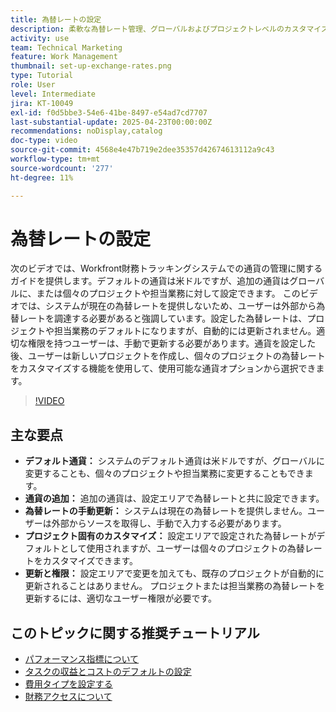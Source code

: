 ```yaml
---
title: 為替レートの設定
description: 柔軟な為替レート管理、グローバルおよびプロジェクトレベルのカスタマイズ、正確な財務追跡のための手動入力オプションにより、通貨設定をカスタマイズします。
activity: use
team: Technical Marketing
feature: Work Management
thumbnail: set-up-exchange-rates.png
type: Tutorial
role: User
level: Intermediate
jira: KT-10049
exl-id: f0d5bbe3-54e6-41be-8497-e54ad7cd7707
last-substantial-update: 2025-04-23T00:00:00Z
recommendations: noDisplay,catalog
doc-type: video
source-git-commit: 4568e4e47b719e2dee35357d42674613112a9c43
workflow-type: tm+mt
source-wordcount: '277'
ht-degree: 11%

---
```


# 為替レートの設定

次のビデオでは、Workfront財務トラッキングシステムでの通貨の管理に関するガイドを提供します。&#x200B; デフォルトの通貨は米ドルですが、追加の通貨はグローバルに、または個々のプロジェクトや担当業務に対して設定できます。
このビデオでは、システムが現在の為替レートを提供しないため、ユーザーは外部から為替レートを調達する必要があると強調しています。&#x200B; 設定した為替レートは、プロジェクトや担当業務のデフォルトになりますが、自動的には更新されません。適切な権限を持つユーザーは、手動で更新する必要があります。&#x200B; 通貨を設定した後、ユーザーは新しいプロジェクトを作成し、個々のプロジェクトの為替レートをカスタマイズする機能を使用して、使用可能な通貨オプションから選択できます。&#x200B;

>[!VIDEO](https://video.tv.adobe.com/v/3457693/?quality=12&learn=on&enablevpops)

## 主な要点

* **デフォルト通貨：** システムのデフォルト通貨は米ドルですが、グローバルに変更することも、個々のプロジェクトや担当業務に変更することもできます。&#x200B;
* **通貨の追加：** 追加の通貨は、設定エリアで為替レートと共に設定できます。&#x200B;
* **為替レートの手動更新：** システムは現在の為替レートを提供しません。ユーザーは外部からソースを取得し、手動で入力する必要があります。&#x200B;
* **プロジェクト固有のカスタマイズ：** 設定エリアで設定された為替レートがデフォルトとして使用されますが、ユーザーは個々のプロジェクトの為替レートをカスタマイズできます。&#x200B;
* **更新と権限：** 設定エリアで変更を加えても、既存のプロジェクトが自動的に更新されることはありません。 プロジェクトまたは担当業務の為替レートを更新するには、適切なユーザー権限が必要です。

## このトピックに関する推奨チュートリアル

* [パフォーマンス指標について](/help/manage-work/project-finances/understand-performance-metrics.md)
* [タスクの収益とコストのデフォルトの設定](/help/manage-work/project-finances/set-up-task-revenue-and-cost-defaults.md)
* [費用タイプを設定する](/help/manage-work/project-finances/set-up-expense-types.md)
* [財務アクセスについて](/help/manage-work/project-finances/understand-financial-access.md)
